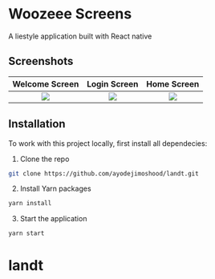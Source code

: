# Woozeee Screens
A liestyle application built with React native
## Screenshots

Welcome Screen               |  Login Screen               | Home Screen               
:-------------------------:|:-------------------------:|:-------------------------:
![](https://user-images.githubusercontent.com/5209065/152642258-bd63cf99-bb50-4668-bd52-b848266e7cd1.png)|![](https://user-images.githubusercontent.com/5209065/152647864-3243f738-f4e6-4a41-bfa5-ceaedd616446.png)|![](https://user-images.githubusercontent.com/5209065/152647877-fabb49bc-f136-4ebf-84ae-873799502ab6.png)|

## Installation
To work with this project locally, first install all dependecies:
1. Clone the repo
```sh
git clone https://github.com/ayodejimoshood/landt.git
```
2. Install Yarn packages
```sh
yarn install 
```
3. Start the application 
```sh
yarn start 
```
# landt
